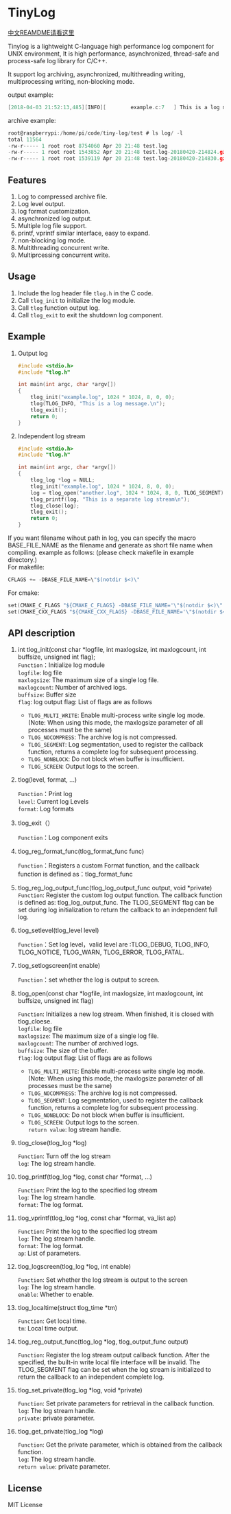 # TinyLog

[中文REAMDME请看这里](README_zh-CN.md)

Tinylog is a lightweight C-language high performance log component for UNIX environment, It is high performance, asynchronized, thread-safe and process-safe log library for C/C++.

It support log archiving, asynchronized, multithreading writing, multiprocessing writing, non-blocking mode.  

output example:

```C
[2018-04-03 21:52:13,485][INFO][        example.c:7   ] This is a log message.
```

archive example:  

```C
root@raspberrypi:/home/pi/code/tiny-log/test # ls log/ -l
total 11564
-rw-r----- 1 root root 8754060 Apr 20 21:48 test.log
-rw-r----- 1 root root 1543852 Apr 20 21:48 test.log-20180420-214824.gz
-rw-r----- 1 root root 1539119 Apr 20 21:48 test.log-20180420-214830.gz
```

## Features

1. Log to compressed archive file.
2. Log level output.
3. log format customization.
4. asynchronized log output.
5. Multiple log file support.
6. printf, vprintf similar interface, easy to expand.
7. non-blocking log mode.
8. Multithreading concurrent write.
9. Multiprcessing concurrent write.

## Usage

1. Include the log header file `tlog.h` in the C code.
2. Call `tlog_init` to initialize the log module.
3. Call `tlog` function output log.
4. Call `tlog_exit` to exit the shutdown log component.

## Example

1. Output log

    ```C
    #include <stdio.h>
    #include "tlog.h"

    int main(int argc, char *argv[])
    {
        tlog_init("example.log", 1024 * 1024, 8, 0, 0);
        tlog(TLOG_INFO, "This is a log message.\n");
        tlog_exit();
        return 0;
    }
    ```

1. Independent log stream  

    ```C
    #include <stdio.h>
    #include "tlog.h"

    int main(int argc, char *argv[])
    {
        tlog_log *log = NULL;
        tlog_init("example.log", 1024 * 1024, 8, 0, 0);
        log = tlog_open("another.log", 1024 * 1024, 8, 0, TLOG_SEGMENT);
        tlog_printf(log, "This is a separate log stream\n");
        tlog_close(log);
        tlog_exit();
        return 0;
    }
    ```

If you want filename wihout path in log, you can specify the macro BASE_FILE_NAME as the filename and generate as short file name when compiling. example as follows: (please check makefile in example directory.)  
For makefile:

```C
CFLAGS += -DBASE_FILE_NAME=\"$(notdir $<)\"
```

For cmake:

```C
set(CMAKE_C_FLAGS "${CMAKE_C_FLAGS} -DBASE_FILE_NAME='\"$(notdir $<)\"'")
set(CMAKE_CXX_FLAGS "${CMAKE_CXX_FLAGS} -DBASE_FILE_NAME='\"$(notdir $<)\"'")
```

## API description

1. int tlog_init(const char *logfile, int maxlogsize, int maxlogcount, int buffsize, unsigned int flag);  
    `Function`：Initialize log module  
    `logfile`: log file  
    `maxlogsize`: The maximum size of a single log file.  
    `maxlogcount`: Number of archived logs.  
    `buffsize`: Buffer size  
    `flag`: log output flag: List of flags are as follows  
    * `TLOG_MULTI_WRITE`: Enable multi-process write single log mode. (Note: When using this mode, the maxlogsize parameter of all processes must be the same)  
    * `TLOG_NOCOMPRESS`: The archive log is not compressed.  
    * `TLOG_SEGMENT`: Log segmentation, used to register the callback function, returns a complete log for subsequent processing.  
    * `TLOG_NONBLOCK`: Do not block when buffer is insufficient.  
    * `TLOG_SCREEN`: Output logs to the screen.  

1. tlog(level, format, ...)  

    `Function`：Print log  
    `level`: Current log Levels  
    `format`: Log formats  

1. tlog_exit（）  

    `Function`：Log component exits  

1. tlog_reg_format_func(tlog_format_func func)  

    `Function`：Registers a custom Format function, and the callback function is defined as：tlog_format_func  

1. tlog_reg_log_output_func(tlog_log_output_func output, void *private)  
    `Function`: Register the custom log output function. The callback function is defined as: tlog_log_output_func. The TLOG_SEGMENT flag can be set during log initialization to return the callback to an independent full log.

1. tlog_setlevel(tlog_level level)  

    `Function`：Set log level，valid level are :TLOG_DEBUG, TLOG_INFO, TLOG_NOTICE, TLOG_WARN, TLOG_ERROR, TLOG_FATAL.

1. tlog_setlogscreen(int enable)  

    `Function`：set whether the log is output to screen.  

1. tlog_open(const char *logfile, int maxlogsize, int maxlogcount, int buffsize, unsigned int flag)  

    `Function`: Initializes a new log stream. When finished, it is closed with tlog_cloese.  
    `logfile`: log file  
    `maxlogsize`: The maximum size of a single log file.  
    `maxlogcount`: The number of archived logs.  
    `buffsize`: The size of the buffer.  
    `flag`: log output flag: List of flags are as follows  
    * `TLOG_MULTI_WRITE`: Enable multi-process write single log mode. (Note: When using this mode, the maxlogsize parameter of all processes must be the same)  
    * `TLOG_NOCOMPRESS`: The archive log is not compressed.  
    * `TLOG_SEGMENT`: Log segmentation, used to register the callback function, returns a complete log for subsequent processing.  
    * `TLOG_NONBLOCK`: Do not block when buffer is insufficient.  
    * `TLOG_SCREEN`: Output logs to the screen.  
    `return value`: log stream handle.  

1. tlog_close(tlog_log *log)  

    `Function`: Turn off the log stream  
    `log`: The log stream handle.  

1. tlog_printf(tlog_log *log, const char *format, ...) 

    `Function`: Print the log to the specified log stream  
    `log`: The log stream handle.  
    `format`: The log format.  

1. tlog_vprintf(tlog_log *log, const char *format, va_list ap)  

    `Function`: Print the log to the specified log stream  
    `log`: The log stream handle.  
    `format`: The log format.  
    `ap`: List of parameters.  

1. tlog_logscreen(tlog_log *log, int enable)  

    `Function`: Set whether the log stream is output to the screen  
    `log`: The log stream handle.  
    `enable`: Whether to enable.  

1. tlog_localtime(struct tlog_time *tm)  

    `Function`: Get local time.  
    `tm`: Local time output.  

1. tlog_reg_output_func(tlog_log *log, tlog_output_func output)  

    `Function`: Register the log stream output callback function. After the specified, the built-in write local file interface will be invalid. The TLOG_SEGMENT flag can be set when the log stream is initialized to return the callback to an independent complete log.

1. tlog_set_private(tlog_log *log, void *private)

    `Function`: Set private parameters for retrieval in the callback function.  
    `log`: The log stream handle.  
    `private`: private parameter.  

1. tlog_get_private(tlog_log *log)  

    `Function`: Get the private parameter, which is obtained from the callback function.  
    `log`: The log stream handle.  
    `return value`: private parameter.  

## License

MIT License
